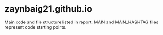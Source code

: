 # zaynbaig21.github.io

Main code and file structure listed in report. 
MAIN and MAIN_HASHTAG files represent code starting points.
